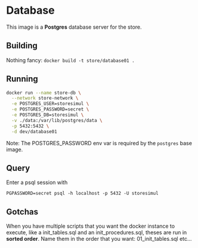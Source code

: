 # Database

This image is a **Postgres** database server for the store.

## Building
Nothing fancy:
`docker build -t store/database01 .`

## Running
```bash
docker run --name store-db \
  --network store-network \
  -e POSTGRES_USER=storesimul \
  -e POSTGRES_PASSWORD=secret \
  -e POSTGRES_DB=storesimul \
  -v ./data:/var/lib/postgres/data \
  -p 5432:5432 \
  -d dev/database01
```
Note: The POSTGRES_PASSWORD env var is required by the `postgres` base image.

## Query
Enter a psql session with
```
PGPASSWORD=secret psql -h localhost -p 5432 -U storesimul
```

## Gotchas
When you have multiple scripts that you want the docker instance to execute,
like a init_tables.sql and an init_procedures.sql, theses are run in **sorted order**.
Name them in the order that you want: 01_init_tables.sql etc...
